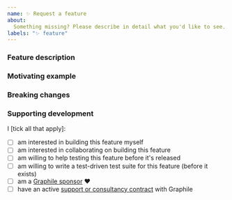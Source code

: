 ```yaml
---
name: ✨ Request a feature
about:
  Something missing? Please describe in detail what you'd like to see.
labels: "✨ feature"
---
```


### Feature description

<!-- Please describe the feature you'd like to see in as much detail as you
      can. -->

### Motivating example

<!-- Why is this feature useful to other people and not just you? Can you think
      of some different use cases where it would be used? -->

### Breaking changes

<!-- If this feature requires breaking changes, detail them here, otherwise
      delete this section -->

### Supporting development

I [tick all that apply]:

<!-- To tick a checkbox, change it from `[ ]` to `[x]` -->

- [ ] am interested in building this feature myself
- [ ] am interested in collaborating on building this feature
- [ ] am willing to help testing this feature before it's released
- [ ] am willing to write a test-driven test suite for this feature (before it exists)
- [ ] am a [Graphile sponsor](https://www.graphile.org/sponsor/) ❤️
- [ ] have an active [support or consultancy contract](https://www.graphile.org/support/) with Graphile
